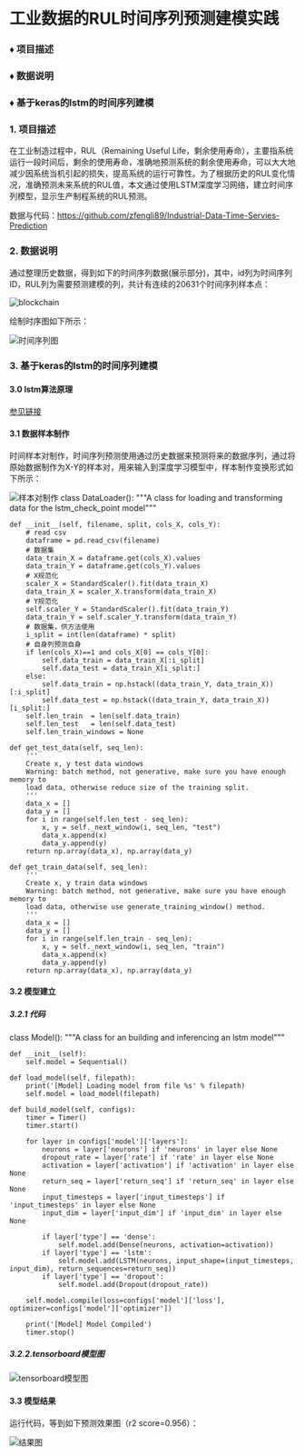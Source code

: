 # 工业数据的RUL时间序列预测建模实践

### &diams; 项目描述
### &diams; 数据说明
### &diams; 基于keras的lstm的时间序列建模


### 1. 项目描述


在工业制造过程中，RUL（Remaining Useful Life，剩余使用寿命），主要指系统运行一段时间后，剩余的使用寿命，准确地预测系统的剩余使用寿命，可以大大地减少因系统当机引起的损失，提高系统的运行可靠性。为了根据历史的RUL变化情况，准确预测未来系统的RUL值，本文通过使用LSTM深度学习网络，建立时间序列模型，显示生产制程系统的RUL预测。

数据与代码：https://github.com/zfengli89/Industrial-Data-Time-Servies-Prediction

### 2. 数据说明

通过整理历史数据，得到如下的时间序列数据(展示部分)，其中，id列为时间序列ID，RUL列为需要预测建模的列，共计有连续的20631个时间序列样本点：

![blockchain](https://github.com/zfengli89/Industrial-Data-Time-Servies-Prediction/blob/master/docs/picture/%E5%8E%9F%E5%A7%8B%E6%95%B0%E6%8D%AE%E5%BA%8F%E5%88%97.png)

绘制时序图如下所示：

![时间序列图](https://github.com/zfengli89/Industrial-Data-Time-Servies-Prediction/blob/master/docs/picture/%E5%8E%9F%E5%A7%8B%E5%BA%8F%E5%88%97.png)


### 3. 基于keras的lstm的时间序列建模

#### 3.0  lstm算法原理

[参见链接](https://www.gvoidy.cn/posts/e4e448be/)

#### 3.1 数据样本制作
时间样本对制作，时间序列预测使用通过历史数据来预测将来的数据序列，通过将原始数据制作为X-Y的样本对，用来输入到深度学习模型中，样本制作变换形式如下所示：

![样本对制作](https://github.com/zfengli89/Industrial-Data-Time-Servies-Prediction/blob/master/docs/picture/%E6%95%B0%E6%8D%AE%E9%9B%86%E5%88%B6%E4%BD%9C%E5%9B%BE.png)
class DataLoader():
    """A class for loading and transforming data for the lstm_check_point model"""

    def __init__(self, filename, split, cols_X, cols_Y):
        # read csv
        dataframe = pd.read_csv(filename)
        # 数据集
        data_train_X = dataframe.get(cols_X).values
        data_train_Y = dataframe.get(cols_Y).values
        # X规范化
        scaler_X = StandardScaler().fit(data_train_X)
        data_train_X = scaler_X.transform(data_train_X)
        # Y规范化
        self.scaler_Y = StandardScaler().fit(data_train_Y)
        data_train_Y = self.scaler_Y.transform(data_train_Y)
        # 数据集，供方法使用
        i_split = int(len(dataframe) * split)
        # 自身列预测自身
        if len(cols_X)==1 and cols_X[0] == cols_Y[0]:
            self.data_train = data_train_X[:i_split]
            self.data_test = data_train_X[i_split:]
        else:
            self.data_train = np.hstack((data_train_Y, data_train_X))[:i_split]
            self.data_test = np.hstack((data_train_Y, data_train_X))[i_split:]
        self.len_train  = len(self.data_train)
        self.len_test   = len(self.data_test)
        self.len_train_windows = None

    def get_test_data(self, seq_len):
        '''
        Create x, y test data windows
        Warning: batch method, not generative, make sure you have enough memory to
        load data, otherwise reduce size of the training split.
        '''
        data_x = []
        data_y = []
        for i in range(self.len_test - seq_len):
            x, y = self._next_window(i, seq_len, "test")
            data_x.append(x)
            data_y.append(y)
        return np.array(data_x), np.array(data_y)

    def get_train_data(self, seq_len):
        '''
        Create x, y train data windows
        Warning: batch method, not generative, make sure you have enough memory to
        load data, otherwise use generate_training_window() method.
        '''
        data_x = []
        data_y = []
        for i in range(self.len_train - seq_len):
            x, y = self._next_window(i, seq_len, "train")
            data_x.append(x)
            data_y.append(y)
        return np.array(data_x), np.array(data_y)


#### 3.2  模型建立

##### 3.2.1 代码

class Model():
	"""A class for an building and inferencing an lstm model"""

	def __init__(self):
		self.model = Sequential()

	def load_model(self, filepath):
		print('[Model] Loading model from file %s' % filepath)
		self.model = load_model(filepath)

	def build_model(self, configs):
		timer = Timer()
		timer.start()

		for layer in configs['model']['layers']:
			neurons = layer['neurons'] if 'neurons' in layer else None
			dropout_rate = layer['rate'] if 'rate' in layer else None
			activation = layer['activation'] if 'activation' in layer else None
			return_seq = layer['return_seq'] if 'return_seq' in layer else None
			input_timesteps = layer['input_timesteps'] if 'input_timesteps' in layer else None
			input_dim = layer['input_dim'] if 'input_dim' in layer else None

			if layer['type'] == 'dense':
				self.model.add(Dense(neurons, activation=activation))
			if layer['type'] == 'lstm':
				self.model.add(LSTM(neurons, input_shape=(input_timesteps, input_dim), return_sequences=return_seq))
			if layer['type'] == 'dropout':
				self.model.add(Dropout(dropout_rate))

		self.model.compile(loss=configs['model']['loss'], optimizer=configs['model']['optimizer'])

		print('[Model] Model Compiled')
		timer.stop()

##### 3.2.2.tensorboard模型图

![tensorboard模型图](https://github.com/zfengli89/Industrial-Data-Time-Servies-Prediction/blob/master/docs/picture/tensorboard.png)


#### 3.3  模型结果

运行代码，等到如下预测效果图（r2 score=0.956）：

![结果图](https://github.com/zfengli89/Industrial-Data-Time-Servies-Prediction/blob/master/docs/picture/%E7%BB%93%E6%9E%9C%E5%9B%BE.png)

